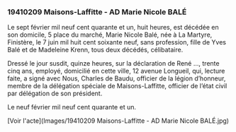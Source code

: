 ### 19410209 Maisons-Laffitte - AD Marie Nicole BALÉ

Le sept février mil neuf cent quarante et un, huit heures, est décédée en son domicile, 5 place du marché, Marie Nicole Balé, née à La Martyre, Finistère, le 7 juin mil huit cent soixante neuf, sans profession, fille de Yves Balé et de Madeleine Krenn, tous deux décédés, célibataire.

Dressé le jour susdit, quinze heures, sur la déclaration de René …, trente cinq ans, employé, domicilié en cette ville, 12 avenue Longueil, qui, lecture faite, a signé avec Nous, Charles de Baudu, officier de la légion d’honneur, membre de la délégation spéciale de Maisons-Laffitte, officier de l’état civil par délégation de son président.

Le neuf février mil neuf cent quarante et un.

[Voir l'acte](Images/19410209 Maisons-Laffitte - AD Marie Nicole BALÉ.jpg)